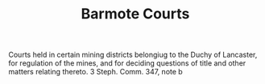 ---
title: Barmote Courts
letter: B
permalink: "/definitions/barmote-courts.html"
body: Courts held in certain mining districts belongiug to the Duchy of Lancaster,
  for regulation of the mines, and for deciding questions of title and other matters
  relating thereto. 3 Steph. Comm. 347, note b
published_at: '2018-07-07'
layout: post
---